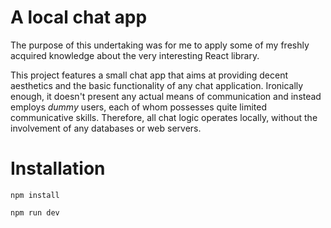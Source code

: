 # A local chat app

The purpose of this undertaking was for me to apply some of my freshly acquired knowledge about the very interesting React library.

This project features a small chat app that aims at providing decent aesthetics and the basic functionality of any chat application. Ironically enough, it doesn't present any actual means of communication and instead employs *dummy* users, each of whom possesses quite limited communicative skills. Therefore, all chat logic operates locally, without the involvement of any databases or web servers.

# Installation

`npm install`

`npm run dev`